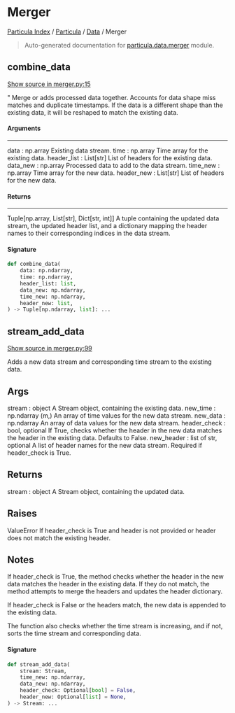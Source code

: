 # Merger

[Particula Index](../../README.md#particula-index) / [Particula](../index.md#particula) / [Data](./index.md#data) / Merger

> Auto-generated documentation for [particula.data.merger](https://github.com/Gorkowski/particula/blob/main/particula/data/merger.py) module.

## combine_data

[Show source in merger.py:15](https://github.com/Gorkowski/particula/blob/main/particula/data/merger.py#L15)

 "
Merge or adds processed data together. Accounts for data shape
miss matches and duplicate timestamps. If the data is a different shape
than
the existing data, it will be reshaped to match the existing data.

#### Arguments

-----------
data : np.array
    Existing data stream.
time : np.array
    Time array for the existing data.
header_list : List[str]
    List of headers for the existing data.
data_new : np.array
    Processed data to add to the data stream.
time_new : np.array
    Time array for the new data.
header_new : List[str]
    List of headers for the new data.

#### Returns

--------
Tuple[np.array, List[str], Dict[str, int]]
    A tuple containing the updated data stream, the updated header list,
    and
    a dictionary mapping the header names to their corresponding indices in
    the data stream.

#### Signature

```python
def combine_data(
    data: np.ndarray,
    time: np.ndarray,
    header_list: list,
    data_new: np.ndarray,
    time_new: np.ndarray,
    header_new: list,
) -> Tuple[np.ndarray, list]: ...
```



## stream_add_data

[Show source in merger.py:99](https://github.com/Gorkowski/particula/blob/main/particula/data/merger.py#L99)

Adds a new data stream and corresponding time stream to the
existing data.

Args
----------
stream : object
    A Stream object, containing the existing data.
new_time : np.ndarray (m,)
    An array of time values for the new data stream.
new_data : np.ndarray
    An array of data values for the new data stream.
header_check : bool, optional
    If True, checks whether the header in the new data matches the
    header in the existing data. Defaults to False.
new_header : list of str, optional
    A list of header names for the new data stream. Required if
    header_check is True.

Returns
-------
stream : object
    A Stream object, containing the updated data.

Raises
------
ValueError
    If header_check is True and header is not provided or
    header does not match the existing header.

Notes
-----

If header_check is True, the method checks whether the header in the
new data matches the header in the existing data. If they do not match,
the method attempts to merge the headers and updates the header
dictionary.

If header_check is False or the headers match, the new data is
appended to the existing data.

The function also checks whether the time stream is increasing, and if
not, sorts the time stream and corresponding data.

#### Signature

```python
def stream_add_data(
    stream: Stream,
    time_new: np.ndarray,
    data_new: np.ndarray,
    header_check: Optional[bool] = False,
    header_new: Optional[list] = None,
) -> Stream: ...
```
